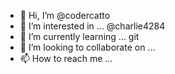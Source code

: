 - 👋 Hi, I’m @codercatto
- 👀 I’m interested in ... @charlie4284
- 🌱 I’m currently learning ... git
- 💞️ I’m looking to collaborate on ...
- 📫 How to reach me ...

<!---
codercatto/codercatto is a ✨ special ✨ repository because its `README.md` (this file) appears on your GitHub profile.
You can click the Preview link to take a look at your changes.
--->

